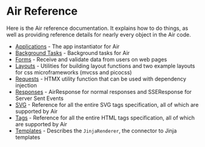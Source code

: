# Air Reference

Here is the Air reference documentation. It explains how to do things, as well as providing reference details for nearly every object in the Air code.

- [Applications](/api/applications) - The app instantiator for Air
- [Background Tasks](/api/background) - Background tasks for Air
- [Forms](/api/forms) - Receive and validate data from users on web pages
- [Layouts](/api/layouts) - Utilities for building layout functions and two example layouts for css microframeworks (mvcss and picocss)
- [Requests](/api/requests) - HTMX utility function that can be used with dependency injection
- [Responses](/api/responses) - AirResponse for normal responses and SSEResponse for Server Sent Events
- [SVG](/api/svg) - Reference for all the entire SVG tags specification, all of which are supported by Air
- [Tags](/api/tags) - Reference for all the entire HTML tags specification, all of which are supported by Air
- [Templates](/api/templates) - Describes the `JinjaRenderer`, the connector to Jinja templates